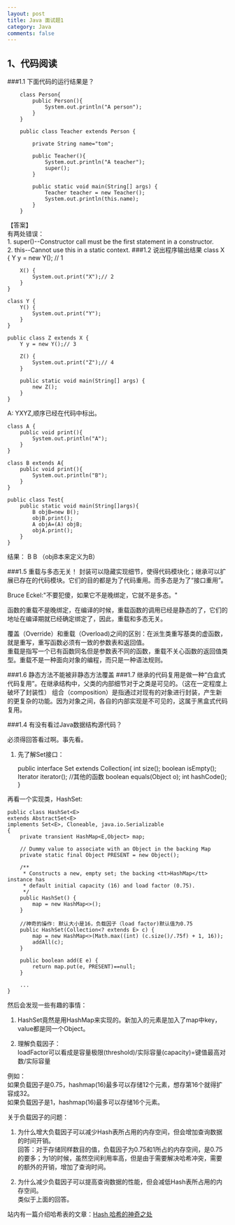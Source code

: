 ```yaml
---
layout: post
title: Java 面试题1
category: Java
comments: false
---
```

## 1、代码阅读
###1.1 下面代码的运行结果是？  

  
		class Person{
			public Person(){
				System.out.println("A person");
			}
		}
	
		public class Teacher extends Person {
		
			private String name="tom";
			
			public Teacher(){
				System.out.println("A teacher");
				super();
			}
			
			public static void main(String[] args) {
				Teacher teacher = new Teacher();
				System.out.println(this.name);
			}
		}

【答案】  
	 有两处错误：  
	 1. super()--Constructor call must be the first statement in a constructor.  
	 2. this--Cannot use this in a static context.
###1.2 说出程序输出结果
	class X {
		Y y = new Y(); // 1
	
		X() {
			System.out.print("X");// 2
		}
	}
	
	class Y {
		Y() {
			System.out.print("Y");
		}
	}
	
	public class Z extends X {
		Y y = new Y();// 3
	
		Z() {
			System.out.print("Z");// 4
		}
	
		public static void main(String[] args) {
			new Z();
		}
	}

A: YXYZ,顺序已经在代码中标出。

	class A {
		public void print(){
			System.out.println("A");
		}
	}

	class B extends A{
		public void print(){
			System.out.println("B");
		}
	}
	
	public class Test{
		public static void main(String[]args){
			B objB=new B();
			objB.print();
			A objA=(A) objB;
			objA.print();
		}
	}

结果： B B
（objB本来定义为B）

###1.5 重载与多态无关！
封装可以隐藏实现细节，使得代码模块化；继承可以扩展已存在的代码模块。它们的目的都是为了代码重用。而多态是为了“接口重用”。

Bruce Eckel:"不要犯傻，如果它不是晚绑定，它就不是多态。"

函数的重载不是晚绑定，在编译的时候，重载函数的调用已经是静态的了，它们的地址在编译期就已经确定绑定了，因此，重载和多态无关。

覆盖（Override）和重载（Overload)之间的区别：在派生类重写基类的虚函数，就是重写，重写函数必须有一致的参数表和返回值。  
重载是指写一个已有函数同名但是参数表不同的函数，重载不关心函数的返回值类型。重载不是一种面向对象的编程，而只是一种语法规则。 

###1.6 静态方法不能被非静态方法覆盖
###1.7 继承的代码复用是做一种“白盒式代码复用”。在继承结构中，父类的内部细节对于之类是可见的。（这在一定程度上破坏了封装性）
组合（composition）是指通过对现有的对象进行封装，产生新的更复杂的功能。因为对象之间，各自的内部实现是不可见的，这属于黑盒式代码复用。

###1.4 有没有看过Java数据结构源代码？
  
 必须得回答看过啊。事先看。
 1. 先了解Set接口：
 
	public interface Set<E> extends Collection<E>{
		int size();
		boolean isEmpty();
		Iterator<E> iterator();
		//其他的函数
		boolean equals(Object o);
		int hashCode();
	}

  再看一个实现类，HashSet:

	public class HashSet<E>
    extends AbstractSet<E>
    implements Set<E>, Cloneable, java.io.Serializable
	{
		private transient HashMap<E,Object> map;
	
	    // Dummy value to associate with an Object in the backing Map
	    private static final Object PRESENT = new Object();
	
	    /**
	     * Constructs a new, empty set; the backing <tt>HashMap</tt> instance has
	     * default initial capacity (16) and load factor (0.75).
	     */
	    public HashSet() {
	        map = new HashMap<>();
	    }
	
		//神奇的操作: 默认大小是16，负载因子（load factor)默认值为0.75
	 	public HashSet(Collection<? extends E> c) {
	        map = new HashMap<>(Math.max((int) (c.size()/.75f) + 1, 16));
	        addAll(c);
	    }

		public boolean add(E e) {
       		return map.put(e, PRESENT)==null;
    	}
	
		...
   	}
	
  然后会发现一些有趣的事情：

  1. HashSet竟然是用HashMap来实现的。新加入的元素是加入了map中key，value都是同一个Object。

  2. 理解负载因子：  
loadFactor可以看成是容量极限(threshold)/实际容量(capacity)=键值最高对数/实际容量

例如：  
如果负载因子是0.75，hashmap(16)最多可以存储12个元素，想存第16个就得扩容成32。  
如果负载因子是1，hashmap(16)最多可以存储16个元素。

   关于负载因子的问题： 
 
1. 为什么增大负载因子可以减少Hash表所占用的内存空间，但会增加查询数据的时间开销。  
回答：对于存储同样数目的值，负载因子为0.75和1所占的内存空间，是0.75的要多；为1的时候，虽然空间利用率高，但是由于需要解决哈希冲突，需要的额外的开销，增加了查询时间。
  
2. 为什么减少负载因子可以提高查询数据的性能，但会减低Hash表所占用的内存空间。  
   类似于上面的回答。


站内有一篇介绍哈希表的文章：[Hash 哈希的神奇之处](/algorithm/2015/09/23/java-dataStruct.html)
	